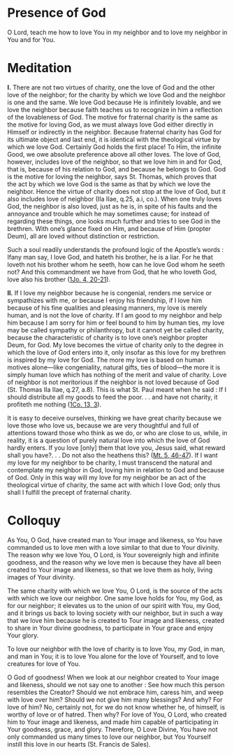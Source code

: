 # Presence of God

O Lord, teach me how to love You in my neighbor and to love my neighbor in You and for You.

# Meditation

**I.** There are not two virtues of charity, one the love of God and the other love of the neighbor; for the charity by which we love God and the neighbor is one and the same. We love God because He is infinitely lovable, and we love the neighbor because faith teaches us to recognize in him a reflection of the lovableness of God. The motive for fraternal charity is the same as the motive for loving God, as we must always love God either directly in Himself or indirectly in the neighbor. Because fraternal charity has God for its ultimate object and last end, it is identical with the theological virtue by which we love God. Certainly God holds the first place! To Him, the infinite Good, we owe absolute preference above all other loves. The love of God, however, includes love of the neighbor, so that we love him in and for God, that is, because of his relation to God, and because he belongs to God. God is the motive for loving the neighbor, says St. Thomas, which proves that the act by which we love God is the same as that by which we love the neighbor. Hence the virtue of charity does not stop at the love of God, but it also includes love of neighbor (IIa IIae, q.25, a.i, co.). When one truly loves God, the neighbor is also loved, just as he is, in spite of his faults and the annoyance and trouble which he may sometimes cause; for instead of regarding these things, one looks much further and tries to see God in the brethren. With one’s glance fixed on Him, and because of Him (propter Deum), all are loved without distinction or restriction.

Such a soul readily understands the profound logic of the Apostle’s words : Ifany man say, I love God, and hateth his brother, he is a liar. For he that loveth not his brother whom he seeth, how can he love God whom he seeth not? And this commandment we have from God, that he who loveth God, love also his brother ([1Jo. 4, 20-21](https://vulgata.online/bible/1Jo.4?ed=DR2&vfn=DR2.1Jo.4.20-21:vs)).

**II.** If I love my neighbor because he is congenial, renders me service or sympathizes with me, or because I enjoy his friendship, if I love him because of his fine qualities and pleasing manners, my love is merely human, and is not the love of charity. If I am good to my neighbor and help him because I am sorry for him or feel bound to him by human ties, my love may be called sympathy or philanthropy, but it cannot yet be called charity, because the characteristic of charity is to love one’s neighbor propter Deum, for God. My love becomes the virtue of charity only to the degree in which the love of God enters into it, only insofar as this love for my brethren is inspired by my love for God. The more my love is based on human motives alone—like congeniality, natural gifts, ties of blood—the more it is simply human love which has nothing of the merit and value of charity. Love of neighbor is not meritorious if the neighbor is not loved because of God (St. Thomas IIa IIae, q.27, a.8). This is what St. Paul meant when he said : If I should distribute all my goods to feed the poor. . . and have not charity, it profiteth me nothing ([1Co. 13, 3](https://vulgata.online/bible/1Co.13?ed=DR2&vfn=DR2.1Co.13.3:vs)).

It is easy to deceive ourselves, thinking we have great charity because we love those who love us, because we are very thoughtful and full of attentions toward those who think as we do, or who are close to us, while, in reality, it is a question of purely natural love into which the love of God hardly enters. If you love [only] them that love you, Jesus said, what reward shall you have?. . . Do not also the heathens this? ([Mt. 5, 46-47](https://vulgata.online/bible/Mt.5?ed=DR2&vfn=DR2.Mt.5.46-47:vs)). If I want my love for my neighbor to be charity, I must transcend the natural and contemplate my neighbor in God, loving him in relation to God and because of God. Only in this way will my love for my neighbor be an act of the theological virtue of charity, the same act with which I love God; only thus shall I fulfill the precept of fraternal charity.

# Colloquy

As You, O God, have created man to Your image and likeness, so You have commanded us to love men with a love similar to that due to Your divinity. The reason why we love You, O Lord, is Your sovereignly high and infinite goodness, and the reason why we love men is because they have all been created to Your image and likeness, so that we love them as holy, living images of Your divinity.

The same charity with which we love You, O Lord, is the source of the acts with which we love our neighbor. One same love holds for You, my God, as for our neighbor; it elevates us to the union of our spirit with You, my God, and it brings us back to loving society with our neighbor, but in such a way that we love him because he is created to Tour image and likeness, created to share in Your divine goodness, to participate in Your grace and enjoy Your glory.

To love our neighbor with the love of charity is to love You, my God, in man, and man in You; it is to love You alone for the love of Yourself, and to love creatures for love of You.

O God of goodness! When we look at our neighbor created to Your image and likeness, should we not say one to another : See how much this person resembles the Creator? Should we not embrace him, caress him, and weep with love over him? Should we not give him many blessings? And why? For love of him? No, certainly not, for we do not know whether he, of himself, is worthy of love or of hatred. Then why? For love of You, O Lord, who created him to Your image and likeness, and made him capable of participating in Your goodness, grace, and glory. Therefore, O Love Divine, You have not only commanded us many times to love our neighbor, but You Yourself instill this love in our hearts (St. Francis de Sales).
